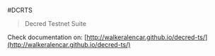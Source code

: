 #DCRTS
> Decred Testnet Suite

Check documentation on: [http://walkeralencar.github.io/decred-ts/](http://walkeralencar.github.io/decred-ts/)
